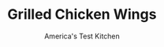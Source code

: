 ---
layout: ../../layouts/MarkdownPostLayout.astro
title: Grilled Chicken Wings
author: America's Test Kitchen
pubDate: 2023-03-15
description: "Fat and fire don’t mix. We wanted pleasantly smoky wings—not sooty ones."
image_url: https://res.cloudinary.com/hksqkdlah/image/upload/ar_1:1,c_fill,dpr_2.0,f_auto,fl_lossy.progressive.strip_profile,g_faces:auto,q_auto:low,w_344/2234_sfs-thebestgrilledchickenwings-13-cco
tags: ["Main Courses","Chicken","Grilling & Barbecue","Cookbook Collection","Cook's Country TV"]
calories: 
protein: 
carbohydrates: 
fats: 
fiber: 
ingredients: ["1/2 cup, salt, for brining","2 pounds, chicken wings, wingtips discarded","1 1/2 teaspoons, cornstarch","1 teaspoon, pepper"]
serves: 
time: "1 hour, plus 30 minutes brining"
instructions: ["Dissolve salt in 2 quarts cold water in large container. Prick chicken wings all over with fork. Submerge chicken in brine, cover, and refrigerate for 30 minutes.","Combine cornstarch and pepper in bowl. Remove chicken from brine and pat dry with paper towels. Rinse and dry bowl. Transfer wings to now-empty bowl and sprinkle with cornstarch mixture, tossing until evenly coated.","For a charcoal grill: Open bottom vent completely. Light large chimney starter half filled with charcoal briquettes (3 quarts). When top coals are partially covered with ash, pour evenly over grill. Set cooking grate in place, cover, and open lid vent completely. Heat grill until hot, about 5 minutes.","For a gas grill: Turn all burners to high, cover, and heat grill until hot, about 15 minutes. Turn all burners to medium-low. (Adjust burners as needed to maintain grill temperature around 350 degrees.)","Clean and oil cooking grate. Grill wings (covered if using gas), thicker skin side up, until browned on bottom, 12 to 15 minutes. Flip chicken and grill until skin is crisp and lightly charred and meat registers 180 degrees, about 10 minutes. Transfer chicken to platter, tent loosely with aluminum foil, and let rest for 5 to 10 minutes. Serve."]
nutrition: undefined
notes: "If you buy whole wings, cut them into 2 pieces before brining. Don’t brine the wings for more than 30 minutes or they’ll be too salty."
---